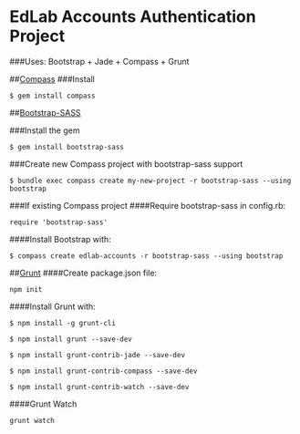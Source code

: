 # EdLab Accounts Authentication Project

###Uses: Bootstrap + Jade + Compass + Grunt



##[Compass](http://compass-style.org/install/)
###Install
```
$ gem install compass
```

##[Bootstrap-SASS](https://github.com/twbs/bootstrap-sass)

###Install the gem
```
$ gem install bootstrap-sass
```
###Create new Compass project with bootstrap-sass support
```
$ bundle exec compass create my-new-project -r bootstrap-sass --using bootstrap
```
###If existing Compass project
####Require bootstrap-sass in config.rb:
```
require 'bootstrap-sass'
```
####Install Bootstrap with:
```
$ compass create edlab-accounts -r bootstrap-sass --using bootstrap
```

##[Grunt](http://compass-style.org/install/)
####Create package.json file:
```
npm init
```
####Install Grunt with:
```
$ npm install -g grunt-cli

$ npm install grunt --save-dev

$ npm install grunt-contrib-jade --save-dev

$ npm install grunt-contrib-compass --save-dev

$ npm install grunt-contrib-watch --save-dev
```
####Grunt Watch
```
grunt watch
```